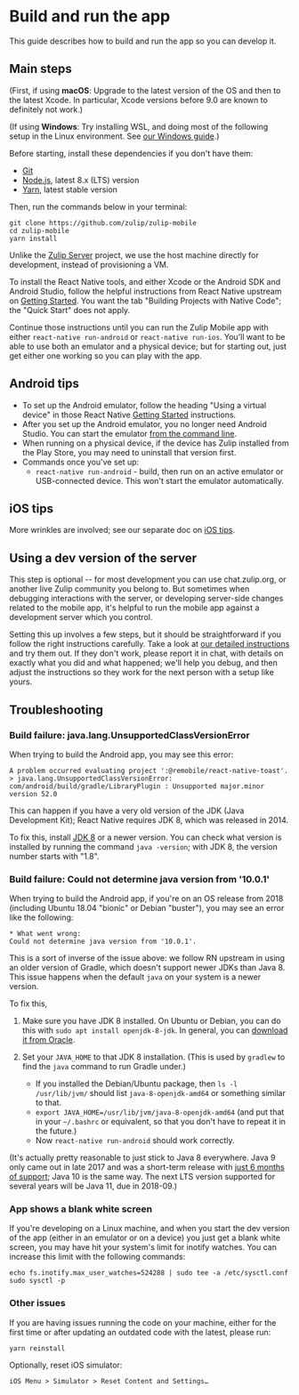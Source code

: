 # Build and run the app

This guide describes how to build and run the app so you can develop it.

## Main steps

(First, if using **macOS**: Upgrade to the latest version of the OS and then
to the latest Xcode.  In particular, Xcode versions before 9.0 are known to
definitely not work.)

(If using **Windows**: Try installing WSL, and doing most of the following
setup in the Linux environment.  See [our Windows guide](windows.md).)

Before starting, install these dependencies if you don't have them:
* [Git](https://git-scm.com/)
* [Node.js](https://nodejs.org/en/download/package-manager/), latest 8.x
  (LTS) version
* [Yarn](https://yarnpkg.com/en/docs/install), latest stable version

Then, run the commands below in your terminal:
```
git clone https://github.com/zulip/zulip-mobile
cd zulip-mobile
yarn install
```

Unlike the [Zulip Server](https://github.com/zulip/zulip) project, we use
the host machine directly for development, instead of provisioning a VM.

To install the React Native tools, and either Xcode or the Android SDK
and Android Studio, follow the helpful instructions from React
Native upstream on
[Getting Started](https://facebook.github.io/react-native/docs/getting-started.html).
You want the tab "Building Projects with Native Code";
the "Quick Start" does not apply.

Continue those instructions until you can run the Zulip Mobile app
with either `react-native run-android` or `react-native run-ios`.
You'll want to be able to use both an emulator and a physical device; but
for starting out, just get either one working so you can play with the app.

## Android tips

* To set up the Android emulator, follow the heading "Using a virtual device"
  in those React Native
  [Getting Started](https://facebook.github.io/react-native/docs/getting-started.html)
  instructions.
* After you set up the Android emulator, you no longer need Android
  Studio.  You can start the emulator [from the command
  line](https://developer.android.com/studio/run/emulator-commandline.html).
* When running on a physical device, if the device has Zulip installed
  from the Play Store, you may need to uninstall that version first.
* Commands once you've set up:
  * `react-native run-android` - build, then run on an active emulator
    or USB-connected device.  This won't start the emulator automatically.

## iOS tips

More wrinkles are involved; see our separate doc on [iOS tips](ios-tips.md).

## Using a dev version of the server

This step is optional -- for most development you can use chat.zulip.org, or
another live Zulip community you belong to.  But sometimes when debugging
interactions with the server, or developing server-side changes related to
the mobile app, it's helpful to run the mobile app against a development
server which you control.

Setting this up involves a few steps, but it should be straightforward if
you follow the right instructions carefully.  Take a look at [our detailed
instructions](dev-server.md) and try them out.  If they don't work, please
report it in chat, with details on exactly what you did and what happened;
we'll help you debug, and then adjust the instructions so they work for the
next person with a setup like yours.


## Troubleshooting

### Build failure: java.lang.UnsupportedClassVersionError

When trying to build the Android app, you may see this error:

```
A problem occurred evaluating project ':@remobile/react-native-toast'.
> java.lang.UnsupportedClassVersionError: com/android/build/gradle/LibraryPlugin : Unsupported major.minor version 52.0
```

This can happen if you have a very old version of the JDK (Java Development
Kit); React Native requires JDK 8, which was released in 2014.

To fix this, install [JDK 8][jdk-8-oracle-dl] or a newer version.  You can
check what version is installed by running the command `java -version`; with
JDK 8, the version number starts with "1.8".

[jdk-8-oracle-dl]: http://www.oracle.com/technetwork/java/javase/downloads/jdk8-downloads-2133151.html

### Build failure: Could not determine java version from '10.0.1'

When trying to build the Android app, if you're on an OS release from 2018
(including Ubuntu 18.04 "bionic" or Debian "buster"), you may see an error
like the following:

```
* What went wrong:
Could not determine java version from '10.0.1'.
```

This is a sort of inverse of the issue above: we follow RN upstream in using
an older version of Gradle, which doesn't support newer JDKs than Java 8.
This issue happens when the default `java` on your system is a newer
version.

To fix this,

1. Make sure you have JDK 8 installed.  On Ubuntu or Debian, you can do this
   with `sudo apt install openjdk-8-jdk`.  In general, you can [download it
   from Oracle][jdk-8-oracle-dl].

2. Set your `JAVA_HOME` to that JDK 8 installation.  (This is used by
   `gradlew` to find the `java` command to run Gradle under.)

   - If you installed the Debian/Ubuntu package, then `ls -l /usr/lib/jvm/`
     should list `java-8-openjdk-amd64` or something similar to that.
   - `export JAVA_HOME=/usr/lib/jvm/java-8-openjdk-amd64` (and put that in
     your `~/.bashrc` or equivalent, so that you don't have to repeat it in
     the future.)
   - Now `react-native run-android` should work correctly.

(It's actually pretty reasonable to just stick to Java 8 everywhere.  Java 9
only came out in late 2017 and was a short-term release with [just 6 months
of support][wp-java-versions]; Java 10 is the same way.  The next LTS
version supported for several years will be Java 11, due in 2018-09.)

[wp-java-versions]: https://en.wikipedia.org/wiki/Java_version_history

### App shows a blank white screen

If you're developing on a Linux machine, and when you start the dev version of
the app (either in an emulator or on a device) you just get a blank white
screen, you may have hit your system's limit for inotify watches.  You can
increase this limit with the following commands:
```
echo fs.inotify.max_user_watches=524288 | sudo tee -a /etc/sysctl.conf
sudo sysctl -p
```

### Other issues

If you are having issues running the code on your machine, either for the first time or after updating an outdated code with the latest, please run:

```
yarn reinstall
```

Optionally, reset iOS simulator:

```
iOS Menu > Simulator > Reset Content and Settings…
```
